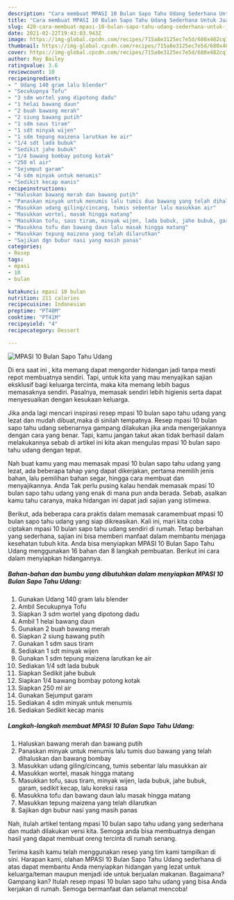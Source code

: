 ```yaml
---
description: "Cara membuat MPASI 10 Bulan Sapo Tahu Udang Sederhana Untuk Jualan"
title: "Cara membuat MPASI 10 Bulan Sapo Tahu Udang Sederhana Untuk Jualan"
slug: 420-cara-membuat-mpasi-10-bulan-sapo-tahu-udang-sederhana-untuk-jualan
date: 2021-02-22T19:43:03.943Z
image: https://img-global.cpcdn.com/recipes/715a8e3125ec7e5d/680x482cq70/mpasi-10-bulan-sapo-tahu-udang-foto-resep-utama.jpg
thumbnail: https://img-global.cpcdn.com/recipes/715a8e3125ec7e5d/680x482cq70/mpasi-10-bulan-sapo-tahu-udang-foto-resep-utama.jpg
cover: https://img-global.cpcdn.com/recipes/715a8e3125ec7e5d/680x482cq70/mpasi-10-bulan-sapo-tahu-udang-foto-resep-utama.jpg
author: Ray Bailey
ratingvalue: 3.6
reviewcount: 10
recipeingredient:
- " Udang 140 gram lalu blender"
- "Secukupnya Tofu"
- "3 sdm wortel yang dipotong dadu"
- "1 helai bawang daun"
- "2 buah bawang merah"
- "2 siung bawang putih"
- "1 sdm saus tiram"
- "1 sdt minyak wijen"
- "1 sdm tepung maizena larutkan ke air"
- "1/4 sdt lada bubuk"
- "Sedikit jahe bubuk"
- "1/4 bawang bombay potong kotak"
- "250 ml air"
- "Sejumput garam"
- "4 sdm minyak untuk menumis"
- "Sedikit kecap manis"
recipeinstructions:
- "Haluskan bawang merah dan bawang putih"
- "Panaskan minyak untuk menumis lalu tumis duo bawang yang telah dihaluskan dan bawang bombay"
- "Masukkan udang giling/cincang, tumis sebentar lalu masukkan air"
- "Masukkan wortel, masak hingga matang"
- "Masukkan tofu, saus tiram, minyak wijen, lada bubuk, jahe bubuk, garam, sedikit kecap, lalu koreksi rasa"
- "Masukkna tofu dan bawang daun lalu masak hingga matang"
- "Masukkan tepung maizena yang telah dilarutkan"
- "Sajikan dgn bubur nasi yang masih panas"
categories:
- Resep
tags:
- mpasi
- 10
- bulan

katakunci: mpasi 10 bulan 
nutrition: 211 calories
recipecuisine: Indonesian
preptime: "PT40M"
cooktime: "PT41M"
recipeyield: "4"
recipecategory: Dessert

---
```



![MPASI 10 Bulan Sapo Tahu Udang](https://img-global.cpcdn.com/recipes/715a8e3125ec7e5d/680x482cq70/mpasi-10-bulan-sapo-tahu-udang-foto-resep-utama.jpg)

Di era  saat ini , kita memang dapat mengorder hidangan jadi tanpa mesti repot membuatnya sendiri. Tapi, untuk kita yang mau menyajikan sajian eksklusif bagi keluarga tercinta, maka kita memang lebih bagus memasaknya sendiri. Pasalnya, memasak sendiri lebih higienis serta dapat menyesuaikan dengan kesukaan keluarga.

Jika anda lagi mencari inspirasi resep mpasi 10 bulan sapo tahu udang yang lezat dan mudah dibuat,maka di sinilah tempatnya. Resep mpasi 10 bulan sapo tahu udang  sebenarnya gampang dilakukan jika anda mengerjakannya dengan cara yang benar. Tapi, kamu jangan takut akan tidak berhasil dalam melakukannya 
sebab di artikel ini kita akan mengulas mpasi 10 bulan sapo tahu udang dengan tepat.  



Nah buat kamu yang mau memasak mpasi 10 bulan sapo tahu udang yang lezat, ada beberapa tahap yang dapat dikerjakan, pertama memilih jenis bahan, lalu pemilihan bahan segar, hingga cara membuat dan menyajikannya. Anda Tak perlu pusing kalau hendak memasak mpasi 10 bulan sapo tahu udang yang enak di mana pun anda berada. Sebab, asalkan kamu  tahu caranya, maka hidangan ini dapat jadi sajian yang istimewa.

Berikut, ada beberapa cara praktis  dalam memasak caramembuat mpasi 10 bulan sapo tahu udang yang siap dikreasikan. Kali ini, mari kita coba ciptakan mpasi 10 bulan sapo tahu udang sendiri di rumah. Tetap berbahan yang sederhana, sajian ini bisa memberi manfaat dalam membantu menjaga kesehatan tubuh kita. Anda bisa menyiapkan MPASI 10 Bulan Sapo Tahu Udang menggunakan 16 bahan dan 8 langkah pembuatan. Berikut ini cara dalam menyiapkan hidangannya.

<!--inarticleads1-->

##### Bahan-bahan dan bumbu yang dibutuhkan dalam menyiapkan MPASI 10 Bulan Sapo Tahu Udang:

1. Gunakan  Udang 140 gram lalu blender
1. Ambil Secukupnya Tofu
1. Siapkan 3 sdm wortel yang dipotong dadu
1. Ambil 1 helai bawang daun
1. Gunakan 2 buah bawang merah
1. Siapkan 2 siung bawang putih
1. Gunakan 1 sdm saus tiram
1. Sediakan 1 sdt minyak wijen
1. Gunakan 1 sdm tepung maizena larutkan ke air
1. Sediakan 1/4 sdt lada bubuk
1. Siapkan Sedikit jahe bubuk
1. Siapkan 1/4 bawang bombay potong kotak
1. Siapkan 250 ml air
1. Gunakan Sejumput garam
1. Sediakan 4 sdm minyak untuk menumis
1. Sediakan Sedikit kecap manis




<!--inarticleads2-->

##### Langkah-langkah membuat MPASI 10 Bulan Sapo Tahu Udang:

1. Haluskan bawang merah dan bawang putih
1. Panaskan minyak untuk menumis lalu tumis duo bawang yang telah dihaluskan dan bawang bombay
1. Masukkan udang giling/cincang, tumis sebentar lalu masukkan air
1. Masukkan wortel, masak hingga matang
1. Masukkan tofu, saus tiram, minyak wijen, lada bubuk, jahe bubuk, garam, sedikit kecap, lalu koreksi rasa
1. Masukkna tofu dan bawang daun lalu masak hingga matang
1. Masukkan tepung maizena yang telah dilarutkan
1. Sajikan dgn bubur nasi yang masih panas




Nah, itulah artikel tentang  mpasi 10 bulan sapo tahu udang  yang sederhana dan mudah dilakukan versi kita. Semoga anda bisa membuatnya dengan hasil yang dapat membuat oreng tercinta di rumah senang. 

Terima kasih kamu telah menggunakan resep yang tim kami tampilkan di sini. Harapan kami, olahan  MPASI 10 Bulan Sapo Tahu Udang sederhana di atas dapat membantu Anda menyiapkan hidangan yang lezat untuk keluarga/teman maupun menjadi ide untuk berjualan makanan. Bagaimana? Gampang kan? Itulah resep mpasi 10 bulan sapo tahu udang yang bisa Anda kerjakan di rumah. Semoga bermanfaat dan selamat mencoba!


